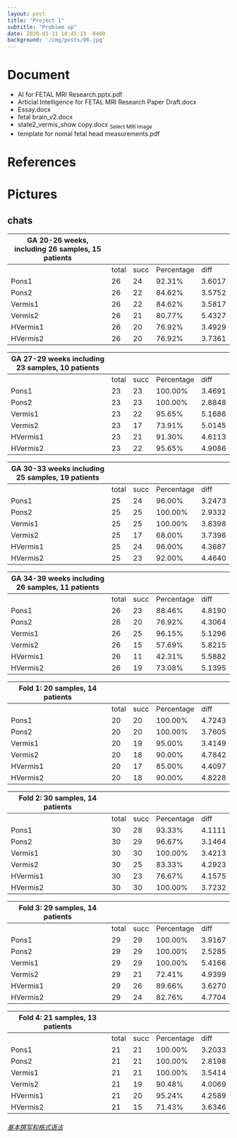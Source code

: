 ```yaml
---
layout: post
title: "Project 1"
subtitle: "Problem up"
date: 2020-01-31 10:45:13 -0400
background: '/img/posts/06.jpg'
---
```


# Document
  - AI for FETAL MRI Research.pptx.pdf
  - Articial Intelligence for FETAL MRI Research Paper Draft.docx
  - Essay.docx
  - fetal brain_v2.docx
  - state2_vermis_show copy.docx <sub>Select MRI Image</sub>
  - template for nomal fetal head measurements.pdf

# References

# Pictures

## chats
| GA 20-26 weeks, including 26 samples, 15 patients |||||
| --- | --- | --- | --- | --- |
|| total   | succ | Percentage | diff |
| Pons1    | 26    |   24 |  92.31%  | 3.6017 |
| Pons2    | 26    |   22	|  84.62%  | 3.5752 |
|  Vermis1 |   26	 |   22	|	 84.62%	 | 3.5817	|
|  Vermis2 |   26	 |   21	|	 80.77%	 | 5.4327	|
| HVermis1 |   26	 |   20	|	 76.92%	 | 3.4929	|
| HVermis2 |   26	 |   20	|	 76.92%	 | 3.7361	|

| GA 27-29 weeks including 23 samples, 10 patients |||||
| --- | --- | --- | --- | --- |
|| total | succ | Percentage | diff |
|    Pons1 |   23	 |   23	|	100.00%  | 3.4691	|
|    Pons2 |   23	 |   23	|	100.00%  | 2.8848	|
|  Vermis1 |   23	 |   22	|	 95.65%	 | 5.1686	|
|  Vermis2 |   23	 |   17	|	 73.91%	 | 5.0145	|
| HVermis1 |   23	 |   21	|	 91.30%	 | 4.6113	|
| HVermis2 |   23	 |   22	|	 95.65%	 | 4.9086	|

| GA 30-33 weeks including 25 samples, 19 patients |||||
| --- | --- | --- | --- | --- |
|| total | succ | Percentage | diff |
|    Pons1 |   25	 |   24	|	 96.00%  | 3.2473	|
|    Pons2 |   25	 |   25	|	100.00%  | 2.9332	|
|  Vermis1 |   25	 |   25	|	100.00%  | 3.8398	|
|  Vermis2 |   25	 |   17	|	 68.00%	 | 3.7396	|
| HVermis1 |   25	 |   24	|	 96.00%	 | 4.3687	|
| HVermis2 |   25	 |   23	|	 92.00%	 | 4.4640	|

| GA 34-39 weeks including 26 samples, 11 patients |||||
| --- | --- | --- | --- | --- |
|| total | succ | Percentage | diff |
|    Pons1 |   26	 |   23	|	 88.46%	 | 4.8190	|
|    Pons2 |   26	 |   20	|	 76.92%	 | 4.3064	|
|  Vermis1 |   26	 |   25	|	 96.15%	 | 5.1296	|
|  Vermis2 |   26	 |   15	|	 57.69%	 | 5.8215	|
| HVermis1 |   26	 |   11	|	 42.31%	 | 5.5882	|
| HVermis2 |   26	 |   19	|	 73.08%	 | 5.1395	|
 
| Fold 1: 20 samples, 14 patients |||||
| --- | --- | --- | --- | --- |
|| total | succ | Percentage | diff |
|    Pons1 |   20	 |   20	|	100.00%	 | 4.7243	|
|    Pons2 |   20	 |   20	|	100.00%	 | 3.7605	|
|  Vermis1 |   20	 |   19	|	 95.00%	 | 3.4149	|
|  Vermis2 |   20	 |   18	|	 90.00%	 | 4.7842	|
| HVermis1 |   20	 |   17	|	 85.00%	 | 4.4097	|
| HVermis2 |   20	 |   18	|	 90.00%	 | 4.8228	|

| Fold 2: 30 samples, 14 patients |||||
| --- | --- | --- | --- | --- |
|| total | succ | Percentage | diff |
|    Pons1 |   30	 |   28	|	 93.33%	 | 4.1111	|
|    Pons2 |   30	 |   29	|	 96.67%	 | 3.1464	|
|  Vermis1 |   30	 |   30	|	100.00%  | 3.4213	|
|  Vermis2 |   30	 |   25	|	 83.33%	 | 4.2923	|
| HVermis1 |   30	 |   23	|	 76.67%	 | 4.1575	|
| HVermis2 |   30	 |   30	|	100.00%  | 3.7232	|

| Fold 3: 29 samples, 14 patients |||||
| --- | --- | --- | --- | --- |
|| total | succ | Percentage | diff |
|    Pons1 |   29	 |   29	|	100.00%	 | 3.9167	|
|    Pons2 |   29	 |   29	|	100.00%	 | 2.5285	|
|  Vermis1 |   29	 |   29	|	100.00%	 | 5.4166	|
|  Vermis2 |   29	 |   21	|	 72.41%	 | 4.9399	|
| HVermis1 |   29	 |   26	|	 89.66%	 | 3.6270	|
| HVermis2 |   29	 |   24	|	 82.76%	 | 4.7704	|

| Fold 4: 21 samples, 13 patients |||||
| --- | --- | --- | --- | --- |
|| total | succ | Percentage | diff |
|    Pons1 |   21	 |   21	|	100.00%	 | 3.2033	|
|    Pons2 |   21	 |   21	|	100.00%	 | 2.8198	|
|  Vermis1 |   21	 |   21	|	100.00%	 | 3.5414	|
|  Vermis2 |   21	 |   19	|	 90.48%	 | 4.0069	|
| HVermis1 |   21	 |   20	|	 95.24%	 | 4.2589	|
| HVermis2 |   21	 |   15	|	 71.43%	 | 3.6346	|


###### [基本撰写和格式语法](https://docs.github.com/cn/get-started/writing-on-github/getting-started-with-writing-and-formatting-on-github/basic-writing-and-formatting-syntax)
